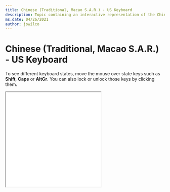 ```yaml
--- 
title: Chinese (Traditional, Macao S.A.R.) - US Keyboard 
description: Topic containing an interactive representation of the Chinese (Traditional, Macao S.A.R.) - US Keyboard 
ms.date: 04/26/2021 
author: jowilco 
--- 
```

 
# Chinese (Traditional, Macao S.A.R.) - US Keyboard 
 
To see different keyboard states, move the mouse over state keys such as **Shift**, **Caps** or **AltGr**. You can also lock or unlock those keys by clicking them. 
 
<iframe src="kbdus_6.html" height="300"></iframe> 
